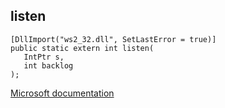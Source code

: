 ## listen

```
[DllImport("ws2_32.dll", SetLastError = true)]
public static extern int listen(
   IntPtr s,
   int backlog
);
```

[Microsoft documentation](TODO)
